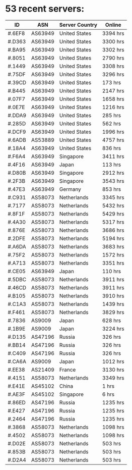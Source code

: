 # 53 recent servers:

| ID | ASN | Server Country | Online |
| ------ | ------ | ------ | ------ |
| #.6EF8 | AS63949 | United States | 3394 hrs |
| #.D363 | AS63949 | United States | 3300 hrs |
| #.BA95 | AS63949 | United States | 3302 hrs |
| #.8051 | AS63949 | United States | 2790 hrs |
| #.1449 | AS63949 | United States | 3308 hrs |
| #.75DF | AS63949 | United States | 3296 hrs |
| #.39CD | AS63949 | United States | 173 hrs |
| #.B445 | AS63949 | United States | 2147 hrs |
| #.07F7 | AS63949 | United States | 1658 hrs |
| #.0E7E | AS63949 | United States | 1216 hrs |
| #.DDA9 | AS63949 | United States | 285 hrs |
| #.285D | AS63949 | United States | 562 hrs |
| #.DCF9 | AS63949 | United States | 1996 hrs |
| #.6ADB | AS53889 | United States | 4757 hrs |
| #.18A4 | AS63949 | United States | 836 hrs |
| #.F6A4 | AS63949 | Singapore | 3411 hrs |
| #.4F16 | AS63949 | Japan | 113 hrs |
| #.D80B | AS63949 | Singapore | 2912 hrs |
| #.2F3B | AS63949 | Singapore | 3543 hrs |
| #.47E3 | AS63949 | Germany | 853 hrs |
| #.C931 | AS58073 | Netherlands | 3345 hrs |
| #.7177 | AS58073 | Netherlands | 5432 hrs |
| #.8F1F | AS58073 | Netherlands | 5429 hrs |
| #.4A30 | AS58073 | Netherlands | 5317 hrs |
| #.876E | AS58073 | Netherlands | 3686 hrs |
| #.2DFE | AS58073 | Netherlands | 5194 hrs |
| #.A6DA | AS58073 | Netherlands | 3683 hrs |
| #.75F2 | AS58073 | Netherlands | 1572 hrs |
| #.A713 | AS58073 | Netherlands | 3351 hrs |
| #.CE05 | AS63949 | Japan | 110 hrs |
| #.5DBC | AS58073 | Netherlands | 3911 hrs |
| #.46CD | AS58073 | Netherlands | 3911 hrs |
| #.B105 | AS58073 | Netherlands | 3910 hrs |
| #.C1A3 | AS58073 | Netherlands | 1439 hrs |
| #.F461 | AS58073 | Netherlands | 3829 hrs |
| #.7836 | AS9009 | Japan | 628 hrs |
| #.1B9E | AS9009 | Japan | 3224 hrs |
| #.D135 | AS47196 | Russia | 326 hrs |
| #.BB14 | AS47196 | Russia | 326 hrs |
| #.C409 | AS47196 | Russia | 326 hrs |
| #.CA6A | AS9009 | Japan | 1012 hrs |
| #.EE38 | AS21409 | France | 3130 hrs |
| #.4151 | AS58073 | Netherlands | 3349 hrs |
| #.E41E | AS45102 | China | 1 hrs |
| #.AE3F | AS45102 | Singapore | 6 hrs |
| #.86ED | AS47196 | Russia | 1235 hrs |
| #.E427 | AS47196 | Russia | 1235 hrs |
| #.2464 | AS47196 | Russia | 1235 hrs |
| #.3868 | AS58073 | Netherlands | 1098 hrs |
| #.4502 | AS58073 | Netherlands | 1098 hrs |
| #.D02E | AS58073 | Netherlands | 503 hrs |
| #.853B | AS58073 | Netherlands | 503 hrs |
| #.D2A4 | AS58073 | Netherlands | 503 hrs |

